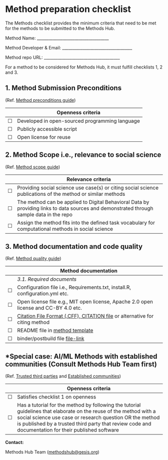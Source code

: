 # Method preparation checklist

The Methods checklist provides the minimum criteria that need to be met for the methods to be submitted to the Methods Hub. 

Method Name: ____________________________________

Method Developer & Email: ___________________________________

Method repo URL: ______________________________________

For a method to be considered for Methods Hub, it must fulfill checklists 1, 2 and 3.

## 1. Method Submission Preconditions 
(Ref. [Method preconditions guide](https://github.com/GESIS-Methods-Hub/guidelines-for-methods/blob/methodguide-v2-25.07/method-submission-guidelines.md#2-method-preconditions))
   
|   | Openness criteria|
|---|------------------|
| ☐ | Developed in open-sourced programming language |
| ☐ | Publicly accessible script |
| ☐ | Open license for reuse | 

## 2.	Method Scope i.e., relevance to social science 
(Ref. [Method scope guide](https://github.com/GESIS-Methods-Hub/guidelines-for-methods/blob/methodguide-v2-25.07/method-submission-guidelines.md#3-scoping-criteria)) 
   
|   | Relevance criteria|
|---|-------------------|
| ☐ | Providing social science use case(s) or citing social science publications of the method or similar methods |
| ☐ | The method can be applied to Digital Behavioral Data by providing links to data sources and demonstrated through sample data in the repo |
| ☐ | Assign the method fits into the defined task vocabulary for computational methods in social science |

## 3.	Method documentation and code quality 
(Ref. [Method quality guide](https://github.com/GESIS-Methods-Hub/guidelines-for-methods/blob/methodguide-v2-25.07/method-submission-guidelines.md#4-method-quality-guidelines))
   
|   | Method documentation|
|---|---------------------|
|   | *3.1. Required documents* |
| ☐ | Configuration file i.e., Requirements.txt, install.R, configuration.yml etc. |
| ☐ | Open license file e.g., MIT open license, Apache 2.0 open license and CC-BY 4.0 etc. |
| ☐ | [Citation File Format (.CFF), CITATION file](https://citation-file-format.github.io/) or alternative for citing method |
| ☐ | README file in [method template](https://github.com/GESIS-Methods-Hub/guidelines-for-methods/blob/main/method-README-template.md) |
| ☐ | binder/postbuild file [file-link](file-link)

## *Special case: AI/ML Methods with established communities (Consult Methods Hub Team first)
(Ref. [Trusted third parties](https://github.com/GESIS-Methods-Hub/guidelines-for-methods/blob/methodguide-v2-25.07/method-submission-guidelines.md#12trusted-third-party-review-bodies) and [Established communities](https://github.com/GESIS-Methods-Hub/guidelines-for-methods/blob/methodguide-v2-25.07/method-submission-guidelines.md#13alternative-for-established-methods))
  
|   | Openness criteria|
|---|------------------|
| ☐ | Satisfies checklist 1 on openness |
| ☐ | Has a tutorial for the method by following the tutorial guidelines that elaborate on the reuse of the method with a social science use case or research question OR the method is published by a trusted third party that review code and documentation for their published software |


**Contact:** 

Methods Hub Team (methodshub@gesis.org)
